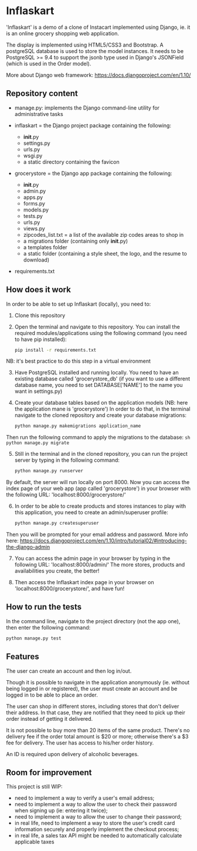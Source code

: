 Inflaskart
==========

'Inflaskart' is a demo of a clone of Instacart implemented using Django,
ie. it is an online grocery shopping web application.

The display is implemented using HTML5/CSS3 and Bootstrap.
A postgreSQL database is used to store the model instances.
It needs to be PostgreSQL >= 9.4 to support the jsonb type used in Django's
JSONField (which is used in the Order model).

More about Django web framework: https://docs.djangoproject.com/en/1.10/


Repository content
------------------
+ manage.py: implements the Django command-line utility for administrative tasks

+ inflaskart = the Django project package containing the following:
    - __init__.py
    - settings.py
    - urls.py
    - wsgi.py
    - a static directory containing the favicon

+ grocerystore = the Django app package containing the following:
    - __init__.py
    - admin.py
    - apps.py
    - forms.py
    - models.py
    - tests.py
    - urls.py
    - views.py
    - zipcodes_list.txt = a list of the available zip codes areas to shop in
    - a migrations folder (containing only __init__.py)
    - a templates folder
    - a static folder (containing a style sheet, the logo, and the resume to download)

+ requirements.txt


How does it work
----------------
In order to be able to set up Inflaskart (locally), you need to:

1. Clone this repository

2. Open the terminal and navigate to this repository. You can install the required
modules/applications using the following command (you need to have pip installed):
    ```sh
    pip install -r requirements.txt
    ```
NB: it's best practice to do this step in a virtual environment

3. Have PostgreSQL installed and running locally. You need to have an existing
database called 'grocerystore_db' (if you want to use a different database name,
you need to set DATABASE['NAME'] to the name you want in settings.py)

4. Create your database tables based on the application models (NB: here the
application mane is 'grocerystore')
In order to do that, in the terminal navigate to the cloned repository and
create your database migrations:
    ```sh
    python manage.py makemigrations application_name
    ```
Then run the following command to apply the migrations to the database:
    ```sh
    python manage.py migrate
    ```

5. Still in the terminal and in the cloned repository, you can run the project
server by typing in the following command:
    ```sh
    python manage.py runserver
    ```
By default, the server will run locally on port 8000.
Now you can access the index page of your web app (app called 'grocerystore') in
your browser with the following URL:
'localhost:8000/grocerystore/‘

6. In order to be able to create products and stores instances to play with this
application, you need to create an admin/superuser profile:
    ```sh
    python manage.py createsuperuser
    ```
Then you will be prompted for your email address and password.
More info here: https://docs.djangoproject.com/en/1.10/intro/tutorial02/#introducing-the-django-admin

7. You can access the admin page in your browser by typing in the following URL:
'localhost:8000/admin/‘
The more stores, products and availabilities you create, the better!

8. Then access the Inflaskart index page in your browser on
'localhost:8000/grocerystore/‘, and have fun!


How to run the tests
--------------------
In the command line, navigate to the project directory (not the app one), then
enter the following command:
  ```sh
  python manage.py test
  ```

Features
--------
The user can create an account and then log in/out.

Though it is possible to navigate in the application anonymously (ie. without
being logged in or registered), the user must create an account and be logged in
to be able to place an order.

The user can shop in different stores, including stores that don't deliver their
address. In that case, they are notified that they need to pick up their order
instead of getting it delivered.

It is not possible to buy more than 20 items of the same product.
There's no delivery fee if the order total amount is $20 or more; otherwise there's
a $3 fee for delivery.
The user has access to his/her order history.

An ID is required upon delivery of alcoholic beverages.


Room for improvement
--------------------
This project is still WIP:
- need to implement a way to verify a user's email address;
- need to implement a way to allow the user to check their password when signing
up (ie: entering it twice);
- need to implement a way to allow the user to change their password;
- in real life, need to implement a way to store the user's credit card information
securely and properly implement the checkout process;
- in real life, a sales tax API might be needed to automatically calculate applicable taxes
